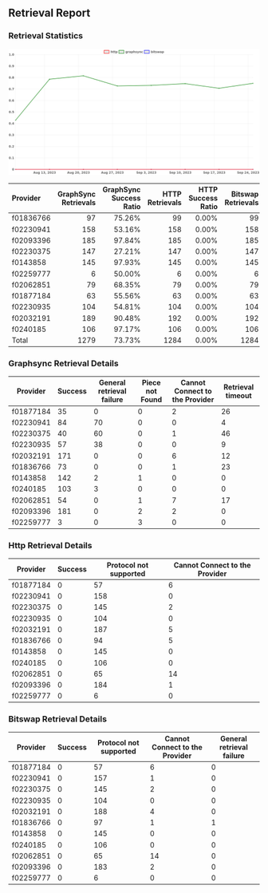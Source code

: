 ## Retrieval Report
### Retrieval Statistics
<img src="https://raw.githubusercontent.com/data-preservation-programs/filplus-checker-assets/main/filecoin-project/filecoin-plus-large-datasets/issues/2067/1695709420106.png"/>

| Provider  | GraphSync Retrievals | GraphSync Success Ratio | HTTP Retrievals | HTTP Success Ratio | Bitswap Retrievals | Bitswap Success Ratio |
| :-------- | -------------------: | ----------------------: | --------------: | -----------------: | -----------------: | --------------------: |
| f01836766 |                   97 |                  75.26% |              99 |              0.00% |                 99 |                 0.00% |
| f02230941 |                  158 |                  53.16% |             158 |              0.00% |                158 |                 0.00% |
| f02093396 |                  185 |                  97.84% |             185 |              0.00% |                185 |                 0.00% |
| f02230375 |                  147 |                  27.21% |             147 |              0.00% |                147 |                 0.00% |
| f0143858  |                  145 |                  97.93% |             145 |              0.00% |                145 |                 0.00% |
| f02259777 |                    6 |                  50.00% |               6 |              0.00% |                  6 |                 0.00% |
| f02062851 |                   79 |                  68.35% |              79 |              0.00% |                 79 |                 0.00% |
| f01877184 |                   63 |                  55.56% |              63 |              0.00% |                 63 |                 0.00% |
| f02230935 |                  104 |                  54.81% |             104 |              0.00% |                104 |                 0.00% |
| f02032191 |                  189 |                  90.48% |             192 |              0.00% |                192 |                 0.00% |
| f0240185  |                  106 |                  97.17% |             106 |              0.00% |                106 |                 0.00% |
| Total     |                 1279 |                  73.73% |            1284 |              0.00% |               1284 |                 0.00% |

### Graphsync Retrieval Details
| Provider  | Success | General retrieval failure | Piece not Found | Cannot Connect to the Provider | Retrieval timeout |
| --------- | ------- | ------------------------- | --------------- | ------------------------------ | ----------------- |
| f01877184 | 35      | 0                         | 0               | 2                              | 26                |
| f02230941 | 84      | 70                        | 0               | 0                              | 4                 |
| f02230375 | 40      | 60                        | 0               | 1                              | 46                |
| f02230935 | 57      | 38                        | 0               | 0                              | 9                 |
| f02032191 | 171     | 0                         | 0               | 6                              | 12                |
| f01836766 | 73      | 0                         | 0               | 1                              | 23                |
| f0143858  | 142     | 2                         | 1               | 0                              | 0                 |
| f0240185  | 103     | 3                         | 0               | 0                              | 0                 |
| f02062851 | 54      | 0                         | 1               | 7                              | 17                |
| f02093396 | 181     | 0                         | 2               | 2                              | 0                 |
| f02259777 | 3       | 0                         | 3               | 0                              | 0                 |

### Http Retrieval Details
| Provider  | Success | Protocol not supported | Cannot Connect to the Provider |
| --------- | ------- | ---------------------- | ------------------------------ |
| f01877184 | 0       | 57                     | 6                              |
| f02230941 | 0       | 158                    | 0                              |
| f02230375 | 0       | 145                    | 2                              |
| f02230935 | 0       | 104                    | 0                              |
| f02032191 | 0       | 187                    | 5                              |
| f01836766 | 0       | 94                     | 5                              |
| f0143858  | 0       | 145                    | 0                              |
| f0240185  | 0       | 106                    | 0                              |
| f02062851 | 0       | 65                     | 14                             |
| f02093396 | 0       | 184                    | 1                              |
| f02259777 | 0       | 6                      | 0                              |

### Bitswap Retrieval Details
| Provider  | Success | Protocol not supported | Cannot Connect to the Provider | General retrieval failure |
| --------- | ------- | ---------------------- | ------------------------------ | ------------------------- |
| f01877184 | 0       | 57                     | 6                              | 0                         |
| f02230941 | 0       | 157                    | 1                              | 0                         |
| f02230375 | 0       | 145                    | 2                              | 0                         |
| f02230935 | 0       | 104                    | 0                              | 0                         |
| f02032191 | 0       | 188                    | 4                              | 0                         |
| f01836766 | 0       | 97                     | 1                              | 1                         |
| f0143858  | 0       | 145                    | 0                              | 0                         |
| f0240185  | 0       | 106                    | 0                              | 0                         |
| f02062851 | 0       | 65                     | 14                             | 0                         |
| f02093396 | 0       | 183                    | 2                              | 0                         |
| f02259777 | 0       | 6                      | 0                              | 0                         |
